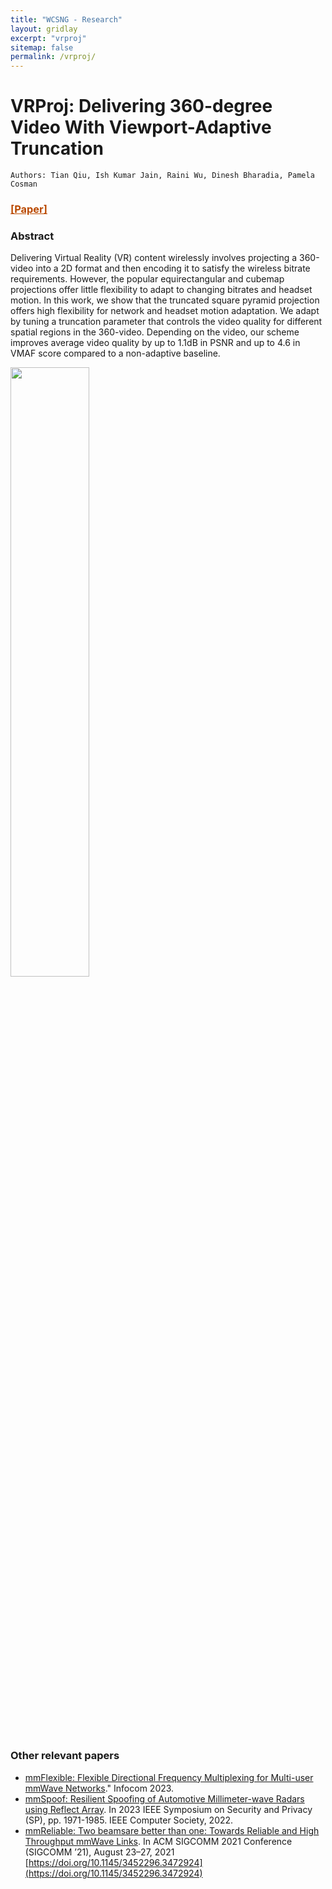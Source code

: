 ```yaml
---
title: "WCSNG - Research"
layout: gridlay
excerpt: "vrproj"
sitemap: false
permalink: /vrproj/
---
```


# VRProj: Delivering 360-degree Video With Viewport-Adaptive Truncation

```
Authors: Tian Qiu, Ish Kumar Jain, Raini Wu, Dinesh Bharadia, Pamela Cosman
```
### <a href="{{ site.url }}{{ site.baseurl }}/files/vrproj.pdf" style="background-color: white; color: #BA4A00;">[Paper]</a> 


### Abstract
Delivering Virtual Reality (VR) content wirelessly involves projecting a 360-video into a 2D format and then encoding it to satisfy the wireless bitrate requirements. However, the popular equirectangular and cubemap projections offer little flexibility to adapt to changing bitrates and headset motion. In this work, we show that the truncated square pyramid projection offers high flexibility for network and headset motion adaptation. We adapt by tuning a truncation parameter that controls the video quality for different spatial regions in the 360-video. Depending on the video, our scheme improves average video quality by up to 1.1dB in PSNR and up to 4.6 in VMAF score compared to a non-adaptive baseline.

<div class="col-sm-9 clearfix">
  <a href="{{ site.url }}{{ site.baseurl }}/images/respic/5G/vrproj.png"><img src="{{ site.url }}{{ site.baseurl }}/images/respic/5G/vrproj.png" width="50%" style="float: center" > </a>
</div>

<br>
<br>
<br>
<br>
<br>
<br>
<br>
<br>
<br>
<br>
<br>
<br>
<br>
<br>


### Other relevant papers
- [mmFlexible: Flexible Directional Frequency Multiplexing for Multi-user mmWave Networks](https://wcsng.ucsd.edu/dpa/)." Infocom 2023.
- [mmSpoof: Resilient Spoofing of Automotive Millimeter-wave Radars using Reflect Array](https://wcsng.ucsd.edu/mmspoof). In 2023 IEEE Symposium on Security and Privacy (SP), pp. 1971-1985. IEEE Computer Society, 2022.
- [mmReliable: Two beamsare better than one: Towards Reliable and High Throughput mmWave Links](https://wcsng.ucsd.edu/mmreliable/). In ACM SIGCOMM 2021 Conference (SIGCOMM ’21), August 23–27, 2021 [https://doi.org/10.1145/3452296.3472924](https://doi.org/10.1145/3452296.3472924) 



